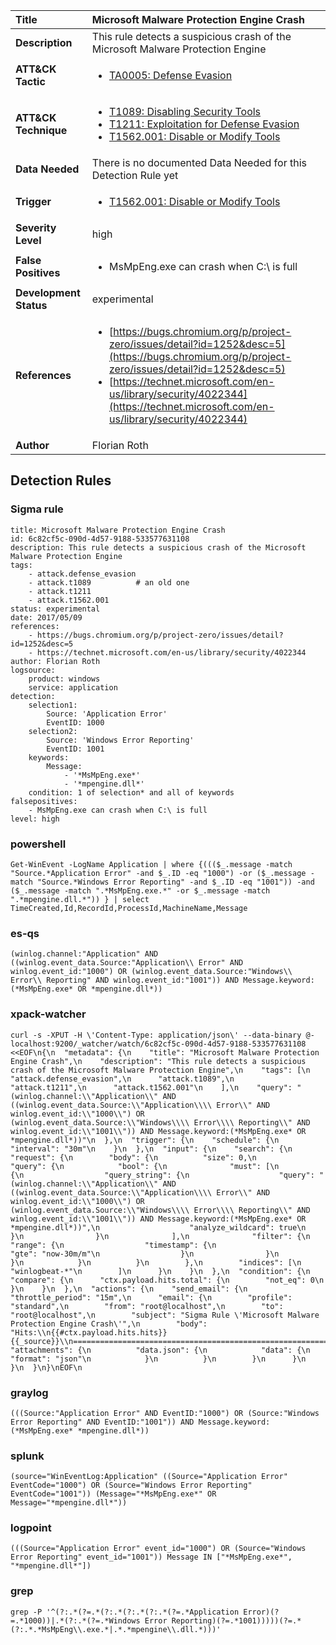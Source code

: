 | Title                    | Microsoft Malware Protection Engine Crash       |
|:-------------------------|:------------------|
| **Description**          | This rule detects a suspicious crash of the Microsoft Malware Protection Engine |
| **ATT&amp;CK Tactic**    |  <ul><li>[TA0005: Defense Evasion](https://attack.mitre.org/tactics/TA0005)</li></ul>  |
| **ATT&amp;CK Technique** | <ul><li>[T1089: Disabling Security Tools](https://attack.mitre.org/techniques/T1089)</li><li>[T1211: Exploitation for Defense Evasion](https://attack.mitre.org/techniques/T1211)</li><li>[T1562.001: Disable or Modify Tools](https://attack.mitre.org/techniques/T1562/001)</li></ul>  |
| **Data Needed**          |  There is no documented Data Needed for this Detection Rule yet  |
| **Trigger**              | <ul><li>[T1562.001: Disable or Modify Tools](../Triggers/T1562.001.md)</li></ul>  |
| **Severity Level**       | high |
| **False Positives**      | <ul><li>MsMpEng.exe can crash when C:\ is full</li></ul>  |
| **Development Status**   | experimental |
| **References**           | <ul><li>[https://bugs.chromium.org/p/project-zero/issues/detail?id=1252&desc=5](https://bugs.chromium.org/p/project-zero/issues/detail?id=1252&desc=5)</li><li>[https://technet.microsoft.com/en-us/library/security/4022344](https://technet.microsoft.com/en-us/library/security/4022344)</li></ul>  |
| **Author**               | Florian Roth |


## Detection Rules

### Sigma rule

```
title: Microsoft Malware Protection Engine Crash
id: 6c82cf5c-090d-4d57-9188-533577631108
description: This rule detects a suspicious crash of the Microsoft Malware Protection Engine
tags:
    - attack.defense_evasion
    - attack.t1089          # an old one
    - attack.t1211
    - attack.t1562.001
status: experimental
date: 2017/05/09
references:
    - https://bugs.chromium.org/p/project-zero/issues/detail?id=1252&desc=5
    - https://technet.microsoft.com/en-us/library/security/4022344
author: Florian Roth
logsource:
    product: windows
    service: application
detection:
    selection1:
        Source: 'Application Error'
        EventID: 1000
    selection2:
        Source: 'Windows Error Reporting'
        EventID: 1001
    keywords:
        Message:
            - '*MsMpEng.exe*'
            - '*mpengine.dll*'
    condition: 1 of selection* and all of keywords
falsepositives:
    - MsMpEng.exe can crash when C:\ is full
level: high

```





### powershell
    
```
Get-WinEvent -LogName Application | where {((($_.message -match "Source.*Application Error" -and $_.ID -eq "1000") -or ($_.message -match "Source.*Windows Error Reporting" -and $_.ID -eq "1001")) -and ($_.message -match ".*MsMpEng.exe.*" -or $_.message -match ".*mpengine.dll.*")) } | select TimeCreated,Id,RecordId,ProcessId,MachineName,Message
```


### es-qs
    
```
(winlog.channel:"Application" AND ((winlog.event_data.Source:"Application\\ Error" AND winlog.event_id:"1000") OR (winlog.event_data.Source:"Windows\\ Error\\ Reporting" AND winlog.event_id:"1001")) AND Message.keyword:(*MsMpEng.exe* OR *mpengine.dll*))
```


### xpack-watcher
    
```
curl -s -XPUT -H \'Content-Type: application/json\' --data-binary @- localhost:9200/_watcher/watch/6c82cf5c-090d-4d57-9188-533577631108 <<EOF\n{\n  "metadata": {\n    "title": "Microsoft Malware Protection Engine Crash",\n    "description": "This rule detects a suspicious crash of the Microsoft Malware Protection Engine",\n    "tags": [\n      "attack.defense_evasion",\n      "attack.t1089",\n      "attack.t1211",\n      "attack.t1562.001"\n    ],\n    "query": "(winlog.channel:\\"Application\\" AND ((winlog.event_data.Source:\\"Application\\\\ Error\\" AND winlog.event_id:\\"1000\\") OR (winlog.event_data.Source:\\"Windows\\\\ Error\\\\ Reporting\\" AND winlog.event_id:\\"1001\\")) AND Message.keyword:(*MsMpEng.exe* OR *mpengine.dll*))"\n  },\n  "trigger": {\n    "schedule": {\n      "interval": "30m"\n    }\n  },\n  "input": {\n    "search": {\n      "request": {\n        "body": {\n          "size": 0,\n          "query": {\n            "bool": {\n              "must": [\n                {\n                  "query_string": {\n                    "query": "(winlog.channel:\\"Application\\" AND ((winlog.event_data.Source:\\"Application\\\\ Error\\" AND winlog.event_id:\\"1000\\") OR (winlog.event_data.Source:\\"Windows\\\\ Error\\\\ Reporting\\" AND winlog.event_id:\\"1001\\")) AND Message.keyword:(*MsMpEng.exe* OR *mpengine.dll*))",\n                    "analyze_wildcard": true\n                  }\n                }\n              ],\n              "filter": {\n                "range": {\n                  "timestamp": {\n                    "gte": "now-30m/m"\n                  }\n                }\n              }\n            }\n          }\n        },\n        "indices": [\n          "winlogbeat-*"\n        ]\n      }\n    }\n  },\n  "condition": {\n    "compare": {\n      "ctx.payload.hits.total": {\n        "not_eq": 0\n      }\n    }\n  },\n  "actions": {\n    "send_email": {\n      "throttle_period": "15m",\n      "email": {\n        "profile": "standard",\n        "from": "root@localhost",\n        "to": "root@localhost",\n        "subject": "Sigma Rule \'Microsoft Malware Protection Engine Crash\'",\n        "body": "Hits:\\n{{#ctx.payload.hits.hits}}{{_source}}\\n================================================================================\\n{{/ctx.payload.hits.hits}}",\n        "attachments": {\n          "data.json": {\n            "data": {\n              "format": "json"\n            }\n          }\n        }\n      }\n    }\n  }\n}\nEOF\n
```


### graylog
    
```
(((Source:"Application Error" AND EventID:"1000") OR (Source:"Windows Error Reporting" AND EventID:"1001")) AND Message.keyword:(*MsMpEng.exe* *mpengine.dll*))
```


### splunk
    
```
(source="WinEventLog:Application" ((Source="Application Error" EventCode="1000") OR (Source="Windows Error Reporting" EventCode="1001")) (Message="*MsMpEng.exe*" OR Message="*mpengine.dll*"))
```


### logpoint
    
```
(((Source="Application Error" event_id="1000") OR (Source="Windows Error Reporting" event_id="1001")) Message IN ["*MsMpEng.exe*", "*mpengine.dll*"])
```


### grep
    
```
grep -P '^(?:.*(?=.*(?:.*(?:.*(?:.*(?=.*Application Error)(?=.*1000))|.*(?:.*(?=.*Windows Error Reporting)(?=.*1001)))))(?=.*(?:.*.*MsMpEng\\.exe.*|.*.*mpengine\\.dll.*)))'
```



